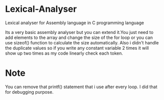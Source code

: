 # Lexical-Analyser
Lexical analyser for Assembly language in C programming language

Its a very basic assembly analyser but you can extend it.You just need to add elements to the array and change the size of the for loop or you can use sizeof() function to calculate the size automatically.
Also i didn't handle the duplicate values so if you write any constant variable 2 times it will show up two times as my code linearly check each token.

# Note

You can remove that printf() statement that i use after every loop. I did that for debugging purpose.
